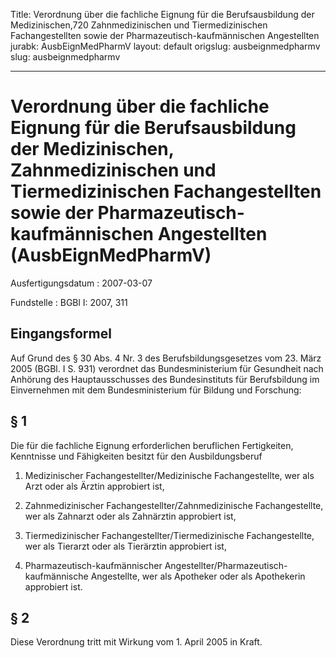 Title: Verordnung über die fachliche Eignung für die Berufsausbildung der Medizinischen,720
  Zahnmedizinischen und Tiermedizinischen Fachangestellten sowie der Pharmazeutisch-kaufmännischen
  Angestellten
jurabk: AusbEignMedPharmV
layout: default
origslug: ausbeignmedpharmv
slug: ausbeignmedpharmv

---

# Verordnung über die fachliche Eignung für die Berufsausbildung der Medizinischen, Zahnmedizinischen und Tiermedizinischen Fachangestellten sowie der Pharmazeutisch-kaufmännischen Angestellten (AusbEignMedPharmV)

Ausfertigungsdatum
:   2007-03-07

Fundstelle
:   BGBl I: 2007, 311



## Eingangsformel

Auf Grund des § 30 Abs. 4 Nr. 3 des Berufsbildungsgesetzes vom 23.
März 2005 (BGBl. I S. 931) verordnet das Bundesministerium für
Gesundheit nach Anhörung des Hauptausschusses des Bundesinstituts für
Berufsbildung im Einvernehmen mit dem Bundesministerium für Bildung
und Forschung:


## § 1

Die für die fachliche Eignung erforderlichen beruflichen Fertigkeiten,
Kenntnisse und Fähigkeiten besitzt für den Ausbildungsberuf

1.  Medizinischer Fachangestellter/Medizinische Fachangestellte, wer als
    Arzt oder als Ärztin approbiert ist,


2.  Zahnmedizinischer Fachangestellter/Zahnmedizinische Fachangestellte,
    wer als Zahnarzt oder als Zahnärztin approbiert ist,


3.  Tiermedizinischer Fachangestellter/Tiermedizinische Fachangestellte,
    wer als Tierarzt oder als Tierärztin approbiert ist,


4.  Pharmazeutisch-kaufmännischer Angestellter/Pharmazeutisch-
    kaufmännische Angestellte, wer als Apotheker oder als Apothekerin
    approbiert ist.





## § 2

Diese Verordnung tritt mit Wirkung vom 1. April 2005 in Kraft.

